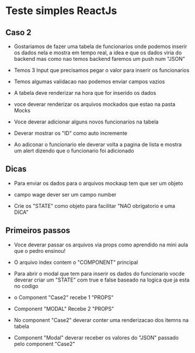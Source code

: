 # Teste simples ReactJs

## Caso 2

- Gostariamos de fazer uma tabela de funcionarios onde podemos inserir os dados nela e mostra em tempo real, a idea e que os dados viria do backend mas como nao temos backend faremos um push num "JSON"

- Temos 3 Input que precisamos pegar o valor para inserir os funcionarios

- Temos algumas validacao nao podemos enviar campos vazios

- A tabela deve renderizar na hora que for inserido os dados

- voce deverar renderizar os arquivos mockados que estao na pasta Mocks

- Voce deverar adicionar alguns novos funcionarios na tabela

- Deverar mostrar os "ID" como auto incremente

- Ao adiconar o funcionario ele deverar volta a pagina de lista e mostra um alert dizendo que o funcionario foi adicionado

## Dicas

- Para enviar os dados para o arquivos mockaup tem que ser um objeto

- campo wage dever ser um campo number

- Crie os "STATE" como objeto para facilitar "NAO obrigatorio e uma DICA"

## Primeiros passos

- Voce deverar passar os arquivos via props como aprendido na mini aula que o pedro ensinou!

- O arquivo index contem o "COMPONENT" principal

- Para abrir o modal que tem para inserir os dados do funcionario vocde deverar criar um "STATE" com true e false baseado na logica que ja esta no codigo

- o Component "Case2" recebe 1 "PROPS"

- Component "MODAL" Recebe 2 "PROPS"

- No component "Case2" deverar conter uma renderizacao dos itemns na tabela

- Component "Modal" deverar receber os valores do "JSON" passado pelo component "Case2"
